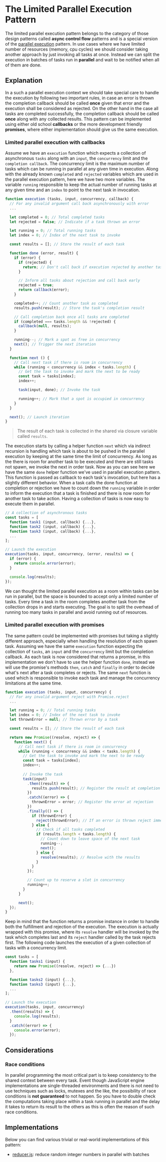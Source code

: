 # The Limited Parallel Execution Pattern #

The limited parallel execution pattern belongs to the category of those design patterns called **async control flow** patterns and is a special version of the [parallel execution](../parallel-execution/README.md) pattern. In use cases where we have limited number of resources (memory, cpu cycles) we should consider taking another approach by just invoking all tasks at once. Instead we can split the execution in batches of tasks run in **parallel** and wait to be notified when all of them are done.

## Explanation ##

In a such a parallel execution context we should take special care to handle the execution by following two important rules, in case an error is thrown the completion callback should be called **once** given that error and the execution shall be considered as rejected. On the other hand in the case all tasks are completed successfully, the completion callback should be called **once** along with any collected results. This pattern can be implemented using either old school **callbacks** or the more development friendly **promises**, where either implementation should give us the same execution.

### Limited parallel execution with callbacks ###

Assume we have an `execution` function which expects a collection of asynchronous `tasks` along with an `input`, the `concurrency` limit and the `completion callback`. The concurrency limit is the maximum number of tasks which can be running in parallel at any given time in execution. Along with the already known `completed` and `rejected` variables which are used in the parallel execution pattern, here we have two more variables. The variable `running` responsible to keep the actual number of running tasks at any given time and an `index` to point to the next task in invocation.

```javascript
function execution (tasks, input, concurrency, callback) {
  // For any invalid argument call back asynchronously with error
  ...

  let completed = 0; // Total completed tasks
  let rejected = false; // Indicate if a task thrown an error

  let running = 0; // Total running tasks
  let index = 0; // Index of the next task to invoke

  const results = []; // Store the result of each task

  function done (error, result) {
    if (error) {
      if (rejected) {
        return; // Don't call back if execution rejected by another task
      }

      // Inform all tasks about rejection and call back early
      rejected = true;
      return callback(error);
    }

    completed++; // Count another task as completed
    results.push(result); // Store the task's completion result

    // Call completion back once all tasks are completed
    if (completed === tasks.length && !rejected) {
      callback(null, results);
    }

    running--; // Mark a spot as free in concurrency
    next(); // Trigger the next iteration
  }

  function next () {
    // Call next task if there is room in concurrency
    while (running < concurrency && index < tasks.length) {
      // Get the task to invoke and mark the next to be ready
      const task = tasks[index];
      index++;

      task(input, done); // Invoke the task

      running++; // Mark that a spot is occupied in concurrency
    }
  }

  next(); // Launch iteration
}
```

> The result of each task is collected in the shared via closure variable called `results`.

The execution starts by calling a helper function `next` which via indirect recursion is handling which task is about to be pushed in the parallel execution by keeping at the same time the limit of concurrency. As long as the there is room for another task to be executed and there are still tasks not spawn, we invoke the next in order task. Now as you can see here we have the same `done` helper function we've used in parallel execution pattern. This function is passed as callback to each task's invocation, but here has a slightly different behavior. When a task calls the done function at completion or rejection we have to count down the `running` variable in order to inform the execution that a task is finished and there is now room for another task to take action. Having a collection of tasks is now easy to execute them in parallel.

```javascript
// A collection of asynchronous tasks
const tasks = [
  function task1 (input, callback) {...},
  function task2 (input, callback) {...},
  function task3 (input, callback) {...},
  ...
];

// Launch the execution
execution(tasks, input, concurrency, (error, results) => {
  if (error) {
    return console.error(error);
  }

  console.log(results);
});
```

We can thought the limited parallel execution as a room within tasks can be run in parallel, but the space is bounded to accept only a limited number of tasks. Every time a task in the room completes another task from the collection drops in and starts executing. The goal is to split the overhead of running too many tasks in parallel and avoid running out of resources.

### Limited parallel execution with promises ###

The same pattern could be implemented with promises but taking a slightly different approach, especially when handling the resolution of each spawn task. Assuming we have the same `execution` function expecting the collection of `tasks`, an `input` and the `concurrency` limit but the completion callback. As each task is now considered that returns a promise, in this implementation we don't have to use the helper function `done`, instead we will use the promise's methods `then`, `catch` and `finally` in order to decide what's next after a task completes or rejects. The same `next` function is used which is responsible to invoke each task and manage the concurrency limitations at the same time.

```javascript
function execution (tasks, input, concurrency) {
  // For any invalid argument reject with Promise.reject
  ...

  let running = 0; // Total running tasks
  let index = 0; // Index of the next task to invoke
  let thrownError = null; // Thrown error by a task

  const results = []; // Store the result of each task

  return new Promise((resolve, reject) => {
    function next() {
      // Call next task if there is room in concurrency
      while (running < concurrency && index < tasks.length) {
        // Get the task to invoke and mark the next to be ready
        const task = tasks[index];
        index++;
        
        // Invoke the task
        task(input)
          .then((result) => {
            results.push(result); // Register the result at completion
          })
          .catch((error) => {
            thrownError = error; // Register the error at rejection
          })
          .finally(() => {
            if (thrownError) {
              reject(thrownError); // If an error is thrown reject immediately
            } else {
              // Check if all tasks completed
              if (results.length < tasks.length) {
                // Count down to leave space of the next task
                running--;
                next();
              } else {
                resolve(results); // Resolve with the results
              }
            }
          });

          // Count up to reserve a slot in concurrency
          running++;
        }
      }

      next();
  });
}
```

Keep in mind that the function returns a promise instance in order to handle both the fulfillment and rejection of the execution. The execution is actually wrapped with this promise, where its `resolve` handler will be invoked by the task which completes last and its `reject` handler called by the task rejects first. The following code launches the execution of a given collection of tasks with a concurrency limit.

```javascript
const tasks = [
  function tasks1 (input) {
    return new Promise((resolve, reject) => {...})
  },

  function tasks2 (input) {...},
  function tasks3 (input) {...},
  ...
];

// Launch the execution
execution(tasks, input, concurrency)
  .then((results) => {
    console.log(results);
  }
  .catch((error) => {
    console.error(error);
  });
```

## Considerations ##

### Race conditions ###

In parallel programming the most critical part is to keep consistency to the shared context between every task. Event though JavaScript engine implementations are single-threaded environments and there is not need to use techniques such as locks, mutexes and the like, the possibility of race conditions is **not guaranteed** to not happen. So you have to double check the computations taking place within a task running in parallel and the delay it takes to return its result to the others as this is often the reason of such race conditions.

## Implementations ##

Below you can find various trivial or real-world implementations of this pattern:

* [reducer.js](reducer.js): reduce random integer numbers in parallel with batches
